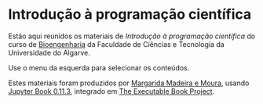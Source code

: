 # Introdução à programação científica



<!-- [![Binder](http://mybinder.org/badge.svg)](https://mybinder.org/v2/gh/margaridamadeira/IPC-2021-22/master) -->


Estão aqui reunidos os materiais de *Introdução à programação científica* do curso de [Bioengenharia](https://fct.ualg.pt/pt/curso/1907) da Faculdade de Ciências e Tecnologia da Universidade do Algarve.

Use o menu da esquerda para selecionar os conteúdos.

Estes materiais foram produzidos por [Margarida Madeira e Moura](https://fct.ualg.pt/user/4789), usando [Jupyter Book 0.11.3](https://jupyterbook.org/intro.html), integrado em [The Executable Book Project](https://executablebooks.org/en/latest/).
